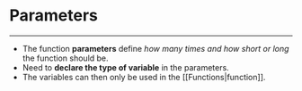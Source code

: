 # Parameters
---
- The function **parameters** define *how many times and how short or long* the function should be.
- Need to **declare the type of variable** in the parameters.
- The variables can then only be used in the [[Functions|function]].